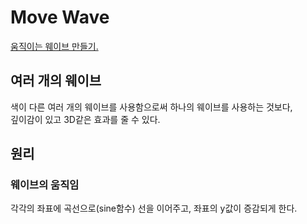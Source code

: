 # Move Wave

[움직이는 웨이브 만들기.](https://www.youtube.com/watch?v=LLfhY4eVwDY&t=27s)

## 여러 개의 웨이브

색이 다른 여러 개의 웨이브를 사용함으로써 하나의 웨이브를 사용하는 것보다,  
깊이감이 있고 3D같은 효과를 줄 수 있다.

## 원리

### 웨이브의 움직임

각각의 좌표에 곡선으로(sine함수) 선을 이어주고, 좌표의 y값이 증감되게 한다.
